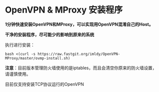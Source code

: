 # OpenVPN & MProxy 安装程序

**1分钟快速安装OpenVPN和MProxy，可以实现用OpenVPN混淆自己的Host。**

**干净的安装程序，尽可能少的影响到原来的系统**

执行进行安装：

`bash <(curl -s https://raw.fastgit.org/imldy/OpenVPN-MProxy/master/ovmp-install.sh)`

**注意**：目前版本管理防火墙使用的是iptables，而且会清空你原来的防火墙设置，请谨慎使用。

目前仅支持安装TCP协议运行的OpenVPN
